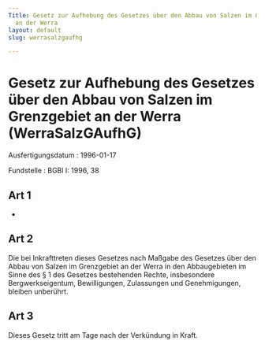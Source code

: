 ```yaml
---
Title: Gesetz zur Aufhebung des Gesetzes über den Abbau von Salzen im Grenzgebiet
  an der Werra
layout: default
slug: werrasalzgaufhg

---
```


# Gesetz zur Aufhebung des Gesetzes über den Abbau von Salzen im Grenzgebiet an der Werra (WerraSalzGAufhG)

Ausfertigungsdatum
:   1996-01-17

Fundstelle
:   BGBl I: 1996, 38



## Art 1

-


## Art 2

Die bei Inkrafttreten dieses Gesetzes nach Maßgabe des Gesetzes über
den Abbau von Salzen im Grenzgebiet an der Werra in den Abbaugebieten
im Sinne des § 1 des Gesetzes bestehenden Rechte, insbesondere
Bergwerkseigentum, Bewilligungen, Zulassungen und Genehmigungen,
bleiben unberührt.


## Art 3

Dieses Gesetz tritt am Tage nach der Verkündung in Kraft.

